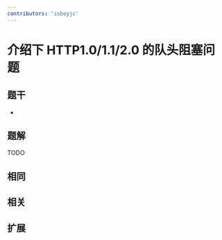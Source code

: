 ```yaml
---
contributors: 'isboyjc'
---
```


# 介绍下 HTTP1.0/1.1/2.0 的队头阻塞问题


## 题干

- 



## 题解

<!-- ::: details 点我查看题解 -->

  TODO

<!-- ::: -->



## 相同


## 相关


## 扩展

